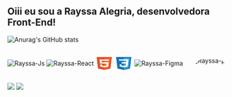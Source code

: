 <h2>Oiii eu sou a Rayssa Alegria, desenvolvedora Front-End!</h2>
 
 
![Anurag's GitHub stats](https://github-readme-stats.vercel.app/api?username=rayssaalegria&show_icons=true&theme=radical)

<div style="display: inline_block"><br>
  <img align="center" alt="Rayssa-Js" height="30" width="40" src="https://cdn.jsdelivr.net/gh/devicons/devicon/icons/javascript/javascript-original.svg">
  <img align="center" alt="Rayssa-React" height="30" width="40" src="https://cdn.jsdelivr.net/gh/devicons/devicon/icons/react/react-original.svg">
  <img align="center" alt="Rayssa-HTML" height="30" width="40" src="https://raw.githubusercontent.com/devicons/devicon/master/icons/html5/html5-original.svg">
  <img align="center" alt="Rayssa-CSS" height="30" width="40" src="https://raw.githubusercontent.com/devicons/devicon/master/icons/css3/css3-original.svg">
  <img align="center" alt="Rayssa-Figma" height="30" width="40" src="https://cdn.jsdelivr.net/gh/devicons/devicon/icons/figma/figma-original.svg">
  <img align="right" alt="Rayssa-pic" height="150" style="border-radius:50px;" src="https://cdn.discordapp.com/attachments/972687756662800395/1103143888874655834/CHIBI.png">
</div>  

## 

<div> 
  <a href="https://github.com//rayssaalegria>
  <a href = "mailto:rayssaalegria@gmail.com"><img src="https://img.shields.io/badge/-Gmail-%23333?style=for-the-badge&logo=gmail&logoColor=white" target="_blank"></a>
  <a href="https://www.linkedin.com/in/rayssa-carla/" target="_blank"><img src="https://img.shields.io/badge/-LinkedIn-%230077B5?style=for-the-badge&logo=linkedin&logoColor=white" target="_blank"></a> 
  
</div>

